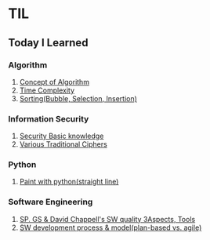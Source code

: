 # TIL
Today I Learned
---
### Algorithm
 1. [Concept of Algorithm](https://github.com/ParkDH0809/TIL/blob/main/Algorithm/1.%20Concept%20of%20Algorithm.md)
 2. [Time Complexity](https://github.com/ParkDH0809/TIL/blob/main/Algorithm/2.%20Time%20Complexity.md)
 3. [Sorting(Bubble, Selection, Insertion)](https://github.com/ParkDH0809/TIL/blob/main/Algorithm/3.%20Sorting(bubble%2C%20Selection%2C%20insertion).md)
### Information Security
 1. [Security Basic knowledge](https://github.com/ParkDH0809/TIL/blob/main/Information%20Security/1.%20Security%20-%20Basic.md)
 2. [Various Traditional Ciphers](https://github.com/ParkDH0809/TIL/blob/main/Information%20Security/2.%20Various%20Traditional%20Ciphers.md)

### Python  
 1. [Paint with python(straight line)](https://github.com/ParkDH0809/TIL/blob/main/Python/Paint%20with%20python(straight%20line).md)

### Software Engineering
 1. [SP. GS & David Chappell's SW quality 3Aspects, Tools](https://github.com/ParkDH0809/TIL/blob/main/Software%20engineering/1.%20SP%2C%20GS%20%EC%9D%B8%EC%A6%9D%20%EC%A0%9C%EB%8F%84.md)
 2. [
SW development process & model(plan-based vs. agile)](https://github.com/ParkDH0809/TIL/blob/main/Software%20engineering/2.%20SW%20development%20process%20%26%20model.md)
